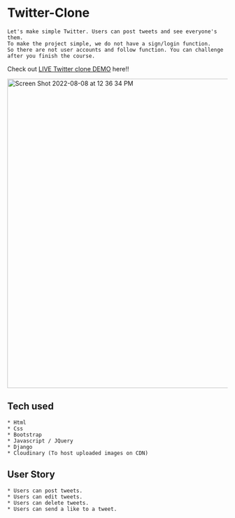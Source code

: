 # Twitter-Clone

```
Let's make simple Twitter. Users can post tweets and see everyone's them.
To make the project simple, we do not have a sign/login function.
So there are not user accounts and follow function. You can challenge after you finish the course.
```
Check out [LIVE Twitter clone DEMO](https://twitterclone.olufunsojoyce.repl.co/) here!!

<img width="708" alt="Screen Shot 2022-08-08 at 12 36 34 PM" src="https://user-images.githubusercontent.com/106774470/183479133-5055abc9-5e17-4c86-9f83-4ac6ec8c1755.png">




## Tech used
```
* Html
* Css
* Bootstrap
* Javascript / JQuery
* Django
* Cloudinary (To host uploaded images on CDN)
```
## User Story
```
* Users can post tweets.
* Users can edit tweets.
* Users can delete tweets.
* Users can send a like to a tweet.
```
